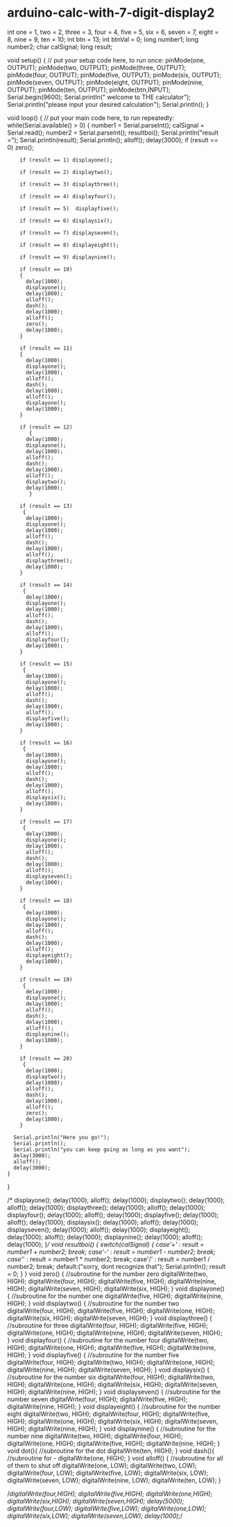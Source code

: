 # arduino-calc-with-7-digit-display2
int one = 1, two = 2, three = 3, four = 4, five = 5, six = 6, seven = 7, eight = 8, nine = 9, ten = 10;
int btn = 13;
int btnVal = 0;
long number1;
long number2;
char calSignal;
long result;

void setup() {
  // put your setup code here, to run once:
  pinMode(one, OUTPUT);
  pinMode(two, OUTPUT);
  pinMode(three, OUTPUT);
  pinMode(four, OUTPUT);
  pinMode(five, OUTPUT);
  pinMode(six, OUTPUT);
  pinMode(seven, OUTPUT);
  pinMode(eight, OUTPUT);
  pinMode(nine, OUTPUT);
  pinMode(ten, OUTPUT);
  pinMode(btn,INPUT);
  Serial.begin(9600);
  Serial.println(" welcome to THE calculator");
  Serial.println("please input your desired calculation");
  Serial.println();
}

void loop() {
  // put your main code here, to run repeatedly:
    while(Serial.available() > 0) {
      number1 = Serial.parseInt();
      calSignal = Serial.read();
      number2 = Serial.parseInt();
      resultboi();
      Serial.println("result =");
      Serial.println(result);
      Serial.println();
        alloff();
        delay(3000);
        if (result == 0) zero();
      
        if (result == 1) displayone();
      
        if (result == 2) displaytwo();
      
        if (result == 3) displaythree();
      
        if (result == 4) displayfour();
       
        if (result == 5)  displayfive();
       
        if (result == 6) displaysix();
        
        if (result == 7) displayseven();
        
        if (result == 8) displayeight();
        
        if (result == 9) displaynine();

        if (result == 10) 
        {
          delay(1000);
          displayone();
          delay(1000);
          alloff();
          dash();
          delay(1000);
          alloff();
          zero();
          delay(1000);
        }

        if (result == 11)
        {
          delay(1000);
          displayone();
          delay(1000); 
          alloff();
          dash();
          delay(1000);
          alloff();
          displayone();
          delay(1000);
        }

        if (result == 12) 
           {
          delay(1000);
          displayone();
          delay(1000); 
          alloff();
          dash();
          delay(1000);
          alloff();
          displaytwo();
          delay(1000);
           }

        if (result == 13) 
         {
          delay(1000);
          displayone();
          delay(1000); 
          alloff();
          dash();
          delay(1000);
          alloff();
          displaythree();
          delay(1000);
        }

        if (result == 14) 
         {
          delay(1000);
          displayone();
          delay(1000); 
          alloff();
          dash();
          delay(1000);
          alloff();
          displayfour();
          delay(1000);
        }

        if (result == 15) 
         {
          delay(1000);
          displayone();
          delay(1000); 
          alloff();
          dash();
          delay(1000);
          alloff();
          displayfive();
          delay(1000);
        }

        if (result == 16) 
         {
          delay(1000);
          displayone();
          delay(1000); 
          alloff();
          dash();
          delay(1000);
          alloff();
          displaysix();
          delay(1000);
        }

        if (result == 17)
         {
          delay(1000);
          displayone();
          delay(1000); 
          alloff();
          dash();
          delay(1000);
          alloff();
          displayseven();
          delay(1000);
        }

        if (result == 18) 
         {
          delay(1000);
          displayone();
          delay(1000); 
          alloff();
          dash();
          delay(1000);
          alloff();
          displayeight();
          delay(1000);
        }

        if (result == 19) 
         {
          delay(1000);
          displayone();
          delay(1000); 
          alloff();
          dash();
          delay(1000);
          alloff();
          displaynine();
          delay(1000);
        }

        if (result == 20) 
         {
          delay(1000);
          displaytwo();
          delay(1000); 
          alloff();
          dash();
          delay(1000);
          alloff();
          zero();
          delay(1000);
        }
        
      Serial.println("Here you go!");
      Serial.println();
      Serial.println("you can keep going as long as you want");
      delay(3000);
      alloff();
      delay(3000);
    }
}

 
 
  
  
 /* displayone();
  delay(1000);
  alloff();
  delay(1000);
  displaytwo();
  delay(1000);
  alloff();
  delay(1000);
  displaythree();
  delay(1000);
  alloff();
  delay(1000);
  displayfour();
  delay(1000);
  alloff();
  delay(1000);
  displayfive();
  delay(1000);
  alloff();
  delay(1000);
  displaysix();
  delay(1000);
  alloff();
  delay(1000);
  displayseven();
  delay(1000);
  alloff();
  delay(1000);
  displayeight();
  delay(1000);
  alloff();
  delay(1000);
  displaynine();
  delay(1000);
  alloff();
  delay(1000);
}*/
void resultboi() {
  switch(calSignal) {
    case'+' :
    result = number1 + number2;
    break;
    case'-' :
    result = number1 - number2;
    break;
    case'*' :
    result = number1 * number2;
    break;
    case'/' :
    result = number1 / number2;
    break;
    default:("sorry, dont recognize that");
    Serial.println();
    result = 0;
  }
}
void zero() {
  //subroutine for the number zero
  digitalWrite(two, HIGH);
  digitalWrite(four, HIGH);
  digitalWrite(five, HIGH);
  digitalWrite(nine, HIGH);
  digitalWrite(seven, HIGH);
  digitalWrite(six, HIGH);
}
void displayone(){
  //subroutine for the number one
  digitalWrite(five, HIGH);
  digitalWrite(nine, HIGH);
}
void displaytwo() {
  //subroutine for the number two
  digitalWrite(four, HIGH);
  digitalWrite(five, HIGH);
  digitalWrite(one, HIGH);
  digitalWrite(six, HIGH);
  digitalWrite(seven, HIGH);
}
void displaythree() {
  //subroutine for three
  digitalWrite(four, HIGH);
  digitalWrite(five, HIGH);
  digitalWrite(one, HIGH);
  digitalWrite(nine, HIGH);
  digitalWrite(seven, HIGH);
}
void displayfour() {
  //subroutine for the number four
  digitalWrite(two, HIGH);
  digitalWrite(one, HIGH);
  digitalWrite(five, HIGH);
  digitalWrite(nine, HIGH);
}
void displayfive() {
  //subroutine for the number five
  digitalWrite(four, HIGH);
  digitalWrite(two, HIGH);
  digitalWrite(one, HIGH);
  digitalWrite(nine, HIGH);
  digitalWrite(seven, HIGH);
}
void displaysix() {
  //subroutine for the number six
  digitalWrite(four, HIGH);
  digitalWrite(two, HIGH);
  digitalWrite(one, HIGH);
  digitalWrite(six, HIGH);
  digitalWrite(seven, HIGH);
  digitalWrite(nine, HIGH);
}
void displayseven() {
  //subroutine for the number seven
  digitalWrite(four, HIGH);
  digitalWrite(five, HIGH);
  digitalWrite(nine, HIGH);
}
void displayeight() {
  //subroutine for the number eight
  digitalWrite(two, HIGH);
  digitalWrite(four, HIGH);
  digitalWrite(five, HIGH);
  digitalWrite(one, HIGH);
  digitalWrite(six, HIGH);
  digitalWrite(seven, HIGH);
  digitalWrite(nine, HIGH);
}
void displaynine() {
  //subroutine for the number nine
  digitalWrite(two, HIGH);
  digitalWrite(four, HIGH);
  digitalWrite(one, HIGH);
  digitalWrite(five, HIGH);
  digitalWrite(nine, HIGH);
}
void dot(){
  //subroutine for the dot
  digitalWrite(ten, HIGH);
}
void dash(){
  //subroutine for - 
  digitalWrite(one, HIGH);
}
void alloff() {
  //subroutine for all of them to shut off
  digitalWrite(one, LOW);
  digitalWrite(two, LOW);
  digitalWrite(four, LOW);
  digitalWrite(five, LOW);
  digitalWrite(six, LOW);
  digitalWrite(seven, LOW);
  digitalWrite(nine, LOW);
  digitalWrite(ten, LOW);
}











/*digitalWrite(four,HIGH);
  digitalWrite(five,HIGH);
  digitalWrite(one,HIGH);
  digitalWrite(six,HIGH);
  digitalWrite(seven,HIGH);
  delay(5000);
  digitalWrite(four,LOW);
  digitalWrite(five,LOW);
  digitalWrite(one,LOW);
  digitalWrite(six,LOW);
  digitalWrite(seven,LOW);
  delay(1000);*/
